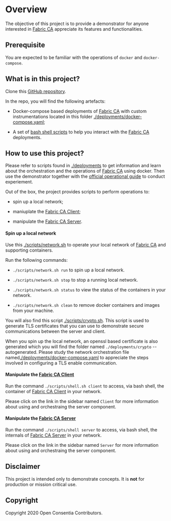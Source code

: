 # Overview

The objective of this project is to provide a demonstrator for anyone interested in [Fabric CA][1] appreciate its features and functionalities.

## Prerequisite

You are expected to be familiar with the operations of `docker` and `docker-compose`.

## What is in this project?

Clone this [GitHub repository](https://github.com/openconsentia/fabric-ca-analysis).

In the repo, you will find the following artefacts:

* Docker-compose based deployments of [Fabric CA][1] with custom instrumentations located in this folder [./deployments/docker-compose.yaml][4];

* A set of [bash shell scripts](https://github.com/openconsentia/fabric-ca-analysis/blob/master/deploymentss/scripts) to help you interact with the [Fabric CA][1] deployments.

## How to use this project?

Please refer to scripts found in [./deployments](https://github.com/openconsentia/fabric-ca-analysis/blob/master/deployments) to get information and learn about the orchestration and the operations of [Fabric CA][1] using docker. Then use the demonstrator together with the [official operational guide](https://hyperledger-fabric-ca.readthedocs.io/en/release-1.4/operations_guide.html) to conduct experiement.
 
Out of the box, the project provides scripts to perform operations to:

* spin up a local network;

* maniuplate the [Fabric CA Client][2];

* manipulate the [Fabric CA Server][3].

#### Spin up a local network

Use this [./scripts/network.sh](https://github.com/openconsentia/fabric-ca-analysis/blob/master/scripts/network.sh) to operate your local network of [Fabric CA][1] and supporting containers. 

Run the following commands:

* `./scripts/network.sh run` to spin up a local network.

* `./scripts/network.sh stop` to stop a running local network.

* `./scripts/network.sh status` to view the status of the containers in your network.

* `./scripts/network.sh clean` to remove docker containers and images from your machine. 

You will also find this script [./scripts/crypto.sh](https://github.com/openconsentia/fabric-ca-analysis/blob/master/scripts/crypto.sh). This script is used to generate TLS certificates that you can use to demonstrate secure communications between the server and client.

When you spin up the local network, an openssl based certificate is also generated which you will find the folder named `./deployments/crypto` -- autogenerated. Please study the network orchestration file named[./deployments/docker-compose.yaml][4] to appreciate the steps involved in configuring a TLS enable communication.

#### Manipulate the [Fabric CA Client][2]

Run the command `./scripts/shell.sh client` to access, via bash shell, the container of [Fabric CA Client][2] in your network.

Please click on the link in the sidebar named `Client` for more information about using and orchestraing the server component.

#### Manipulate the [Fabric CA Server][3]

Run the command `./scripts/shell server` to access, via bash shell, the internals of [Fabric CA Server][3] in your network.

Please click on the link in the sidebar named `Server` for more information about using and orchestraing the server component.

## Disclaimer

This project is intended only to demonstrate concepts. It is **not** for production or mission critical use.

## Copyright

Copyright 2020 Open Consentia Contributors.


[1]: https://hyperledger-fabric-ca.readthedocs.io/en/release-1.4/
[2]: https://hyperledger-fabric-ca.readthedocs.io/en/release-1.4/users-guide.html#fabric-ca-client
[3]: https://hyperledger-fabric-ca.readthedocs.io/en/release-1.4/users-guide.html#fabric-ca-server
[4]: https://github.com/openconsentia/fabric-ca-analysis/blob/master/deployments/docker-compose.yaml